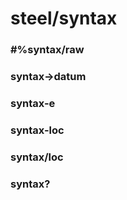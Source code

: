 # steel/syntax
### **#%syntax/raw**
### **syntax->datum**
### **syntax-e**
### **syntax-loc**
### **syntax/loc**
### **syntax?**
